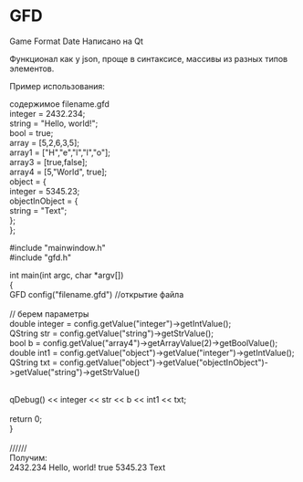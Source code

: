 GFD
===

Game Format Date
Написано на Qt

Функционал как у json, проще в синтаксисе, массивы из разных типов элементов.

Пример использования:

содержимое filename.gfd<br>
integer = 2432.234;<br>
string = "Hello, world!";<br>
bool = true;<br>
array = [5,2,6,3,5];<br>
array1 = ["H","e","l","l","o"];<br>
array3 = [true,false];<br>
array4 = [5,"World", true];<br>
object = {<br>
  integer = 5345.23;<br>
  objectInObject = {<br>
    string = "Text";<br>
  };<br>
};<br>

\#include "mainwindow.h"<br>
\#include "gfd.h"<br>

int main(int argc, char *argv[])<br>
{<br>
  GFD config("filename.gfd") //открытие файла<br>
  <br>
  // берем параметры<br>
  double integer = config.getValue("integer")->getIntValue();<br>
  QString str = config.getValue("string")->getStrValue();<br>
  bool b = config.getValue("array4")->getArrayValue(2)->getBoolValue();<br>
  double int1 = config.getValue("object")->getValue("integer")->getIntValue();<br>
  QString txt = config.getValue("object")->getValue("objectInObject")->getValue("string")->getStrValue()<br>
  <br>
  
  qDebug() << integer << str << b << int1 << txt;<br>
  <br>
  return 0;<br>
}<br>
<br>
//////<br>
Получим:<br>
2432.234 Hello, world! true 5345.23 Text<br>

